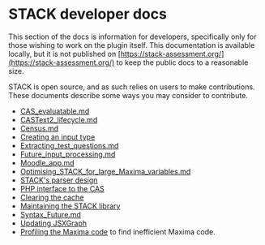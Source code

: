 # STACK developer docs

This section of the docs is information for developers, specifically only for those wishing to work on the plugin itself.  This documentation is available locally, but it is not published on [https://stack-assessment.org/](https://stack-assessment.org/) to keep the public docs to a reasonable size.

STACK is open source, and as such relies on users to make contributions. These documents describe some ways you may consider to contribute.

* [CAS_evaluatable.md](CAS_evaluatable.md)
* [CASText2_lifecycle.md](CASText2_lifecycle.md)
* [Census.md](Census.md)
* [Creating an input type](Creating_an_input_type.md)
* [Extracting_test_questions.md](Extracting_test_questions.md)
* [Future_input_processing.md](Future_input_processing.md)
* [Moodle_app.md](Moodle_app.md)
* [Optimising_STACK_for_large_Maxima_variables.md](Optimising_STACK_for_large_Maxima_variables.md)
* [STACK's parser design](Parser.md)
* [PHP interface to the CAS](PHP-CAS.md)
* [Clearing the cache](Question_state_caching.md)
* [Maintaining the STACK library](STACK_library.md)
* [Syntax_Future.md](Syntax_Future.md)
* [Updating JSXGraph](Updating_JSXGraph.md)
* [Profiling the Maxima code](Question_profiling.md) to find inefficient Maxima code.

